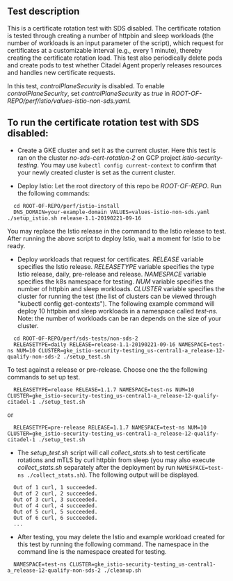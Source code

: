 ## Test description
This is a certificate rotation test with SDS disabled.
The certificate rotation is tested through creating a number of
httpbin and sleep workloads (the number of workloads is an input parameter of the script),
which request for certificates at a customizable interval (e.g., every 1 minute),
thereby creating the certificate rotation load. This test also
periodically delete pods and create pods to test whether Citadel Agent
properly releases resources and handles new certificate requests.

In this test, *controlPlaneSecurity* is disabled. To enable 
*controlPlaneSecurity*, set *controlPlaneSecurity* as *true* in
*ROOT-OF-REPO/perf/istio/values-istio-non-sds.yaml*.

## To run the certificate rotation test with SDS disabled:
- Create a GKE cluster and set it as the current cluster.
Here this test is ran on the cluster *no-sds-cert-rotation-2*
on GCP project *istio-security-testing*.
You may use `kubectl config current-context` to confirm that your newly created cluster
is set as the current cluster.

- Deploy Istio:
Let the root directory of this repo be *ROOT-OF-REPO*.
Run the following commands:
```
  cd ROOT-OF-REPO/perf/istio-install
  DNS_DOMAIN=your-example-domain VALUES=values-istio-non-sds.yaml ./setup_istio.sh release-1.1-20190221-09-16
```  
You may replace the Istio release
in the command to the Istio release to test.
After running the above script to deploy Istio, wait a moment for Istio to be ready.

- Deploy workloads that request for certificates. 
*RELEASE* variable specifies the Istio release. 
*RELEASETYPE* variable specifies the type Istio release, daily, pre-release and release.
*NAMESPACE* variable specifies the k8s namespace for testing.
*NUM* variable specifies the number of httpbin and sleep workloads.
*CLUSTER* variable specifies the cluster for running the test
(the list of clusters can be viewed through "kubectl config get-contexts").
The following example command will deploy 10 httpbin and sleep workloads in
a namespace called *test-ns*.
Note: the number of workloads can be ran depends on the size of your cluster.
```
  cd ROOT-OF-REPO/perf/sds-tests/non-sds-2
  RELEASETYPE=daily RELEASE=release-1.1-20190221-09-16 NAMESPACE=test-ns NUM=10 CLUSTER=gke_istio-security-testing_us-central1-a_release-12-qualify-non-sds-2 ./setup_test.sh
```
To test against a release or pre-release. Choose one the the following commands to set up test. 
```
  RELEASETYPE=release RELEASE=1.1.7 NAMESPACE=test-ns NUM=10 CLUSTER=gke_istio-security-testing_us-central1-a_release-12-qualify-citadel-1 ./setup_test.sh
```
or
```
  RELEASETYPE=pre-release RELEASE=1.1.7 NAMESPACE=test-ns NUM=10 CLUSTER=gke_istio-security-testing_us-central1-a_release-12-qualify-citadel-1 ./setup_test.sh
```

- The *setup_test.sh* script will call *collect_stats.sh* to test certificate
rotations and mTLS by curl httpbin from sleep (you may also execute *collect_stats.sh*
separately after the deployment by run `NAMESPACE=test-ns ./collect_stats.sh`). 
The following output will be displayed.
```
  Out of 1 curl, 1 succeeded.
  Out of 2 curl, 2 succeeded.
  Out of 3 curl, 3 succeeded.
  Out of 4 curl, 4 succeeded.
  Out of 5 curl, 5 succeeded.
  Out of 6 curl, 6 succeeded.
  ...
```

- After testing, you may delete the Istio and example workload created for this test
by running the following command. The namespace in the command line is the namespace
created for testing.
```
  NAMESPACE=test-ns CLUSTER=gke_istio-security-testing_us-central1-a_release-12-qualify-non-sds-2 ./cleanup.sh
```
